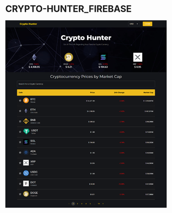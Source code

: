# CRYPTO-HUNTER_FIREBASE
![alt text](https://github.com/Yuriekokubu/CRYPTO-HUNTER_FIREBASE/blob/master/screencapture-localhost-3000-2021-11-27-13_13_42.png?raw=true?raw=true)
